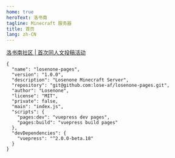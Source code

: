 ```yaml
---
home: true
heroText: 洛书南
tagline: Minecraft 服务器
title: 首页
lang: zh-CN
---
```


<div class="px-8 py-6 text-lg text-center text-green-800 bg-green-100 border border-green-600 border-solid rounded-lg">
<a class="text-green-800" href="./docs/event/2020-06-15-1st_fan_literature.md">洛书南社区 | 首次同人文投稿活动</a>
</div>

```json{11-12}
{
  "name": "losenone-pages",
  "version": "1.0.0",
  "description": "Losenone Minecraft Server",
  "repository": "git@github.com:lose-af/losenone-pages.git",
  "author": "Losenone",
  "license": "MIT",
  "private": false,
  "main": "index.js",
  "scripts": {
    "pages:dev": "vuepress dev pages",
    "pages:build": "vuepress build pages"
  },
  "devDependencies": {
    "vuepress": "^2.0.0-beta.18"
  }
}
```
